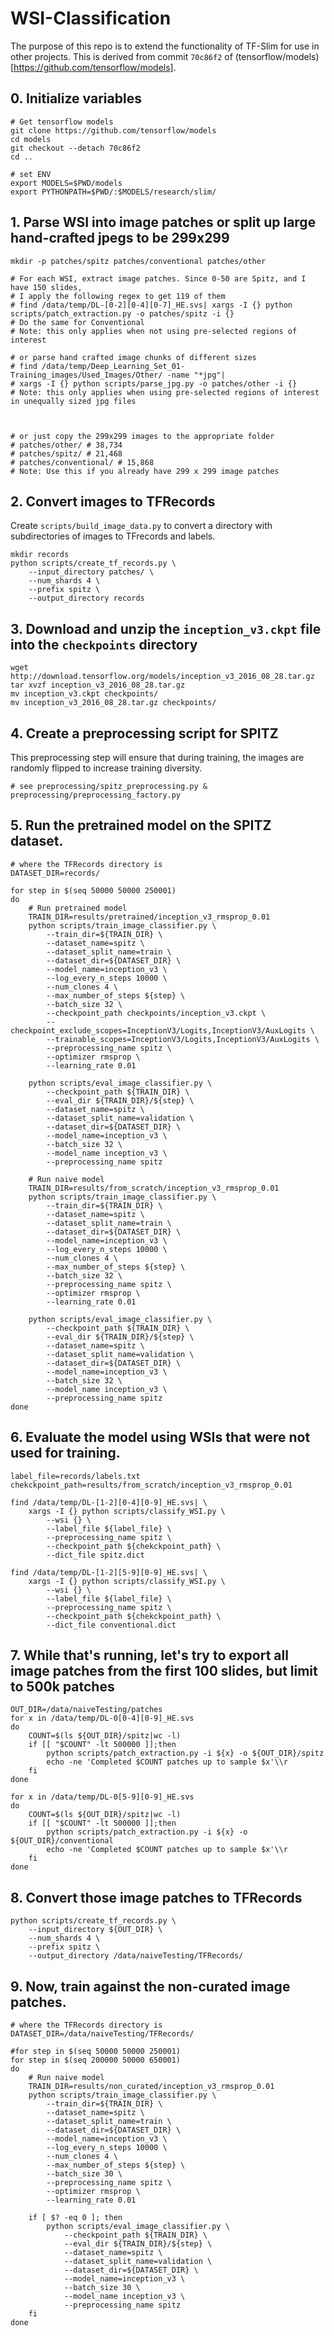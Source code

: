 # WSI-Classification

The purpose of this repo is to extend the functionality of TF-Slim for use in other projects.
This is derived from  commit `70c86f2` of (tensorflow/models)[https://github.com/tensorflow/models].

## 0. Initialize variables
```
# Get tensorflow models
git clone https://github.com/tensorflow/models
cd models
git checkout --detach 70c86f2
cd ..

# set ENV
export MODELS=$PWD/models
export PYTHONPATH=$PWD/:$MODELS/research/slim/
```

## 1. Parse WSI into image patches or split up large hand-crafted jpegs to be 299x299
```
mkdir -p patches/spitz patches/conventional patches/other

# For each WSI, extract image patches. Since 0-50 are Spitz, and I have 150 slides, 
# I apply the following regex to get 119 of them
# find /data/temp/DL-[0-2][0-4][0-7]_HE.svs| xargs -I {} python scripts/patch_extraction.py -o patches/spitz -i {}
# Do the same for Conventional
# Note: this only applies when not using pre-selected regions of interest

# or parse hand crafted image chunks of different sizes
# find /data/temp/Deep_Learning_Set_01-Training_images/Used_Images/Other/ -name "*jpg"|
# xargs -I {} python scripts/parse_jpg.py -o patches/other -i {}
# Note: this only applies when using pre-selected regions of interest in unequally sized jpg files



# or just copy the 299x299 images to the appropriate folder
# patches/other/ # 38,734
# patches/spitz/ # 21,468
# patches/conventional/ # 15,868
# Note: Use this if you already have 299 x 299 image patches

```

## 2. Convert images to TFRecords
Create `scripts/build_image_data.py` to convert a directory with subdirectories of images to TFrecords and labels.
```
mkdir records
python scripts/create_tf_records.py \
    --input_directory patches/ \
    --num_shards 4 \
    --prefix spitz \
    --output_directory records
```

## 3. Download and unzip the `inception_v3.ckpt` file into the `checkpoints` directory
```
wget http://download.tensorflow.org/models/inception_v3_2016_08_28.tar.gz
tar xvzf inception_v3_2016_08_28.tar.gz
mv inception_v3.ckpt checkpoints/
mv inception_v3_2016_08_28.tar.gz checkpoints/
```

## 4. Create a preprocessing script for SPITZ
This preprocessing step will ensure that during training, the images are randomly flipped to increase training diversity.
```
# see preprocessing/spitz_preprocessing.py & preprocessing/preprocessing_factory.py
```

## 5. Run the pretrained model on the SPITZ dataset.
```
# where the TFRecords directory is
DATASET_DIR=records/

for step in $(seq 50000 50000 250001)
do
    # Run pretrained model
    TRAIN_DIR=results/pretrained/inception_v3_rmsprop_0.01
    python scripts/train_image_classifier.py \
        --train_dir=${TRAIN_DIR} \
        --dataset_name=spitz \
        --dataset_split_name=train \
        --dataset_dir=${DATASET_DIR} \
        --model_name=inception_v3 \
        --log_every_n_steps 10000 \
        --num_clones 4 \
        --max_number_of_steps ${step} \
        --batch_size 32 \
        --checkpoint_path checkpoints/inception_v3.ckpt \
        --checkpoint_exclude_scopes=InceptionV3/Logits,InceptionV3/AuxLogits \
        --trainable_scopes=InceptionV3/Logits,InceptionV3/AuxLogits \
        --preprocessing_name spitz \
        --optimizer rmsprop \
        --learning_rate 0.01 

    python scripts/eval_image_classifier.py \
        --checkpoint_path ${TRAIN_DIR} \
        --eval_dir ${TRAIN_DIR}/${step} \
        --dataset_name=spitz \
        --dataset_split_name=validation \
        --dataset_dir=${DATASET_DIR} \
        --model_name=inception_v3 \
        --batch_size 32 \
        --model_name inception_v3 \
        --preprocessing_name spitz

    # Run naive model
    TRAIN_DIR=results/from_scratch/inception_v3_rmsprop_0.01
    python scripts/train_image_classifier.py \
        --train_dir=${TRAIN_DIR} \
        --dataset_name=spitz \
        --dataset_split_name=train \
        --dataset_dir=${DATASET_DIR} \
        --model_name=inception_v3 \
        --log_every_n_steps 10000 \
        --num_clones 4 \
        --max_number_of_steps ${step} \
        --batch_size 32 \
        --preprocessing_name spitz \
        --optimizer rmsprop \
        --learning_rate 0.01 

    python scripts/eval_image_classifier.py \
        --checkpoint_path ${TRAIN_DIR} \
        --eval_dir ${TRAIN_DIR}/${step} \
        --dataset_name=spitz \
        --dataset_split_name=validation \
        --dataset_dir=${DATASET_DIR} \
        --model_name=inception_v3 \
        --batch_size 32 \
        --model_name inception_v3 \
        --preprocessing_name spitz
done
```

## 6. Evaluate the model using WSIs that were not used for training.
```
label_file=records/labels.txt
chekckpoint_path=results/from_scratch/inception_v3_rmsprop_0.01

find /data/temp/DL-[1-2][0-4][0-9]_HE.svs| \
    xargs -I {} python scripts/classify_WSI.py \
        --wsi {} \
        --label_file ${label_file} \
        --preprocessing_name spitz \
        --checkpoint_path ${chekckpoint_path} \
        --dict_file spitz.dict

find /data/temp/DL-[1-2][5-9][0-9]_HE.svs| \
    xargs -I {} python scripts/classify_WSI.py \
        --wsi {} \
        --label_file ${label_file} \
        --preprocessing_name spitz \
        --checkpoint_path ${chekckpoint_path} \
        --dict_file conventional.dict
```

## 7. While that's running, let's try to export all image patches from the first 100 slides, but limit to 500k patches
```
OUT_DIR=/data/naiveTesting/patches
for x in /data/temp/DL-0[0-4][0-9]_HE.svs
do
    COUNT=$(ls ${OUT_DIR}/spitz|wc -l)
    if [[ "$COUNT" -lt 500000 ]];then 
        python scripts/patch_extraction.py -i ${x} -o ${OUT_DIR}/spitz
        echo -ne 'Completed $COUNT patches up to sample $x'\\r
    fi
done

for x in /data/temp/DL-0[5-9][0-9]_HE.svs
do
    COUNT=$(ls ${OUT_DIR}/spitz|wc -l)
    if [[ "$COUNT" -lt 500000 ]];then 
        python scripts/patch_extraction.py -i ${x} -o ${OUT_DIR}/conventional
        echo -ne 'Completed $COUNT patches up to sample $x'\\r
    fi
done

```

## 8. Convert those image patches to TFRecords
```
python scripts/create_tf_records.py \
    --input_directory ${OUT_DIR} \
    --num_shards 4 \
    --prefix spitz \
    --output_directory /data/naiveTesting/TFRecords/
```

## 9. Now, train against the non-curated image patches.
```
# where the TFRecords directory is
DATASET_DIR=/data/naiveTesting/TFRecords/

#for step in $(seq 50000 50000 250001)
for step in $(seq 200000 50000 650001)
do
    # Run naive model
    TRAIN_DIR=results/non_curated/inception_v3_rmsprop_0.01
    python scripts/train_image_classifier.py \
        --train_dir=${TRAIN_DIR} \
        --dataset_name=spitz \
        --dataset_split_name=train \
        --dataset_dir=${DATASET_DIR} \
        --model_name=inception_v3 \
        --log_every_n_steps 10000 \
        --num_clones 4 \
        --max_number_of_steps ${step} \
        --batch_size 30 \
        --preprocessing_name spitz \
        --optimizer rmsprop \
        --learning_rate 0.01 

    if [ $? -eq 0 ]; then
        python scripts/eval_image_classifier.py \
            --checkpoint_path ${TRAIN_DIR} \
            --eval_dir ${TRAIN_DIR}/${step} \
            --dataset_name=spitz \
            --dataset_split_name=validation \
            --dataset_dir=${DATASET_DIR} \
            --model_name=inception_v3 \
            --batch_size 30 \
            --model_name inception_v3 \
            --preprocessing_name spitz
    fi
done
```